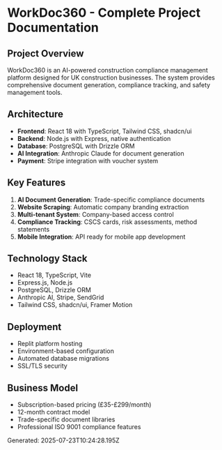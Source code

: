 # WorkDoc360 - Complete Project Documentation

## Project Overview
WorkDoc360 is an AI-powered construction compliance management platform designed for UK construction businesses. The system provides comprehensive document generation, compliance tracking, and safety management tools.

## Architecture
- **Frontend**: React 18 with TypeScript, Tailwind CSS, shadcn/ui
- **Backend**: Node.js with Express, native authentication
- **Database**: PostgreSQL with Drizzle ORM
- **AI Integration**: Anthropic Claude for document generation
- **Payment**: Stripe integration with voucher system

## Key Features
1. **AI Document Generation**: Trade-specific compliance documents
2. **Website Scraping**: Automatic company branding extraction
3. **Multi-tenant System**: Company-based access control
4. **Compliance Tracking**: CSCS cards, risk assessments, method statements
5. **Mobile Integration**: API ready for mobile app development

## Technology Stack
- React 18, TypeScript, Vite
- Express.js, Node.js
- PostgreSQL, Drizzle ORM
- Anthropic AI, Stripe, SendGrid
- Tailwind CSS, shadcn/ui, Framer Motion

## Deployment
- Replit platform hosting
- Environment-based configuration
- Automated database migrations
- SSL/TLS security

## Business Model
- Subscription-based pricing (£35-£299/month)
- 12-month contract model
- Trade-specific document libraries
- Professional ISO 9001 compliance features

Generated: 2025-07-23T10:24:28.195Z
